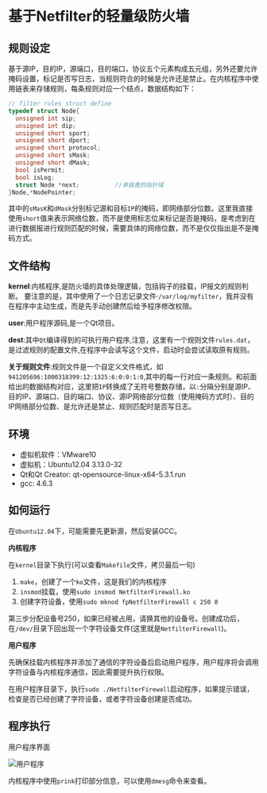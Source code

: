 # 基于Netfilter的轻量级防火墙 

## 规则设定
基于源IP，目的IP，源端口，目的端口，协议五个元素构成五元组，另外还要允许掩码设置，标记是否写日志，当规则符合的时候是允许还是禁止。在内核程序中使用链表来存储规则，每条规则对应一个结点，数据结构如下：
```C
// filter rules struct define
typedef struct Node{
  unsigned int sip;
  unsigned int dip;
  unsigned short sport;
  unsigned short dport;
  unsigned short protocol;
  unsigned short sMask;
  unsigned short dMask;
  bool isPermit;
  bool isLog;
  struct Node *next;          //单链表的指针域
}Node,*NodePointer;
```
其中的`sMasK`和`dMask`分别标记源和目标`IP`的掩码，即网络部分位数。这里我直接使用`short`值来表示网络位数，而不是使用标志位来标记是否是掩码，是考虑到在进行数据报进行规则匹配的时候，需要具体的网络位数，而不是仅仅指出是不是掩码方式。

## 文件结构

**kernel**:内核程序,是防火墙的具体处理逻辑，包括钩子的挂载，IP报文的规则判断。
要注意的是，其中使用了一个日志记录文件·`/var/log/myfilter`，我并没有在程序中主动生成，而是先手动创建然后给予程序修改权限。

**user**:用户程序源码,是一个Qt项目。

**dest**:其中`Qt`编译得到的可执行用户程序,注意，这里有一个规则文件`rules.dat`，是过滤规则的配置文件,在程序中会读写这个文件，启动时会尝试读取原有规则。

**关于规则文件**:规则文件是一个自定义文件格式，如`941205696:1000318399:12:1325:6:0:0:1:0`,其中的每一行对应一条规则。和前面给出的数据结构对应，这里把`IP`转换成了无符号整数存储，以`:`分隔分别是源IP、目的IP、源端口、目的端口、协议、源IP网络部分位数（使用掩码方式时）、目的IP网络部分位数、是允许还是禁止、规则匹配时是否写日志。

## 环境
- 虚拟机软件：VMware10 
- 虚拟机：Ubuntu12.04 3.13.0-32
- Qt和Qt Creator: qt-opensource-linux-x64-5.3.1.run
- gcc: 4.6.3

## 如何运行

在`Ubuntu12.04`下，可能需要先更新源，然后安装GCC。

**内核程序**

在`kernel`目录下执行(可以查看`Makefile`文件，拷贝最后一句)

1. `make`，创建了一个`ko`文件，这是我们的内核程序
2. `insmod`挂载，使用`sudo insmod NetfilterFirewall.ko`
3. 创建字符设备，使用`sudo mknod fpNetfilterFirewall c 250 0`

第三步分配设备号250，如果已经被占用，请换其他的设备号。创建成功后，在`/dev/`目录下回出现一个字符设备文件(这里就是`NetfilterFirewall`)。

**用户程序**

先确保挂载内核程序并添加了通信的字符设备后启动用户程序，用户程序将会调用字符设备与内核程序通信，因此需要提升执行权限。

在用户程序目录下，执行`sudo ./NetfilterFirewall`启动程序，如果提示错误，检查是否已经创建了字符设备，或者字符设备创建是否成功。

## 程序执行

用户程序界面

![用户程序](https://github.com/fangnanjun/NetfilterFirewall/raw/master/netfilter.png)

内核程序中使用`prink`打印部分信息，可以使用`dmesg`命令来查看。
